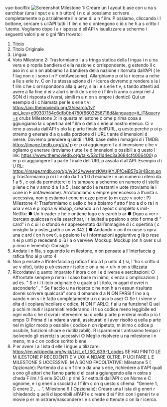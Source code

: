 vue-boolflix
![Screenshot](Wallflix.png)
Milestone 1:
Creare un l ayout b ase con u na s earchbar (una i nput e u n b utton) i n c ui possiamo
scrivere completamente o p arzialmente il n ome di u n f ilm. P ossiamo, cliccando i l
bottone, cercare s ull’API tutti i f ilm c he c ontengono c iò c he h a s critto l ’utente.
Vogliamo dopo l a r isposta d ell’API v isualizzare a schermo i seguenti valori p er o gni
film trovato:
1. Titolo
2. Titolo Originale
3. Lingua
4. Voto
Milestone 2:
Trasformiamo l a s tringa statica della l ingua i n u na vera e p ropria bandiera d ella
nazione c orrispondente, g estendo il c aso in c ui n on abbiamo l a bandiera della
nazione r itornata dall’API ( le f lag non c i sono i n F ontAwesome).
Allarghiamo p oi la r icerca a nche a lle s erie tv. C on l a stessa azione d i r icerca
dovremo p rendere s ia i f ilm c he c orrispondono alla q uery, s ia l e s erie t v, s tando
attenti ad avere a lla fine d ei v alori s imili (le s erie e i f ilm h anno c ampi nel J SON d i
risposta d iversi, simili m a n on s empre i dentici)
Qui un esempio d i c hiamata per le s erie t v:
https://api.themoviedb.org/3/search/tv?api_key=e99307154c6dfb0b4750f6603256716d&language=it_IT&query=s
crubs
Milestone 3:
In questa milestone c ome p rima cosa a ggiungiamo la c opertina del f ilm o della s erie
al nostro elenco. Ci v iene p assata dall’API s olo la p arte finale dell’URL, q uesto
perché p oi p otremo g enerare d a q uella porzione d i URL t ante d imensioni d iverse.
Dovremo prendere q uindi l ’URL base delle i mmagini d i TMDB:
https://image.tmdb.org/t/p/ p er p oi aggiungere l a d imensione c he v ogliamo g enerare
(troviamo t utte l e d imensioni p ossibili a q uesto l ink:
https://www.themoviedb.org/talk/53c11d4ec3a3684cf4006400) p er p oi aggiungere l a
parte f inale dell’URL p assata d all’API.
Esempio d i U RL:
https://image.tmdb.org/t/p/w342/wwemzKWzjKYJFfCeiB57q3r4Bcm.png
Trasformiamo p oi i l v oto da 1 a 1 0 d ecimale i n un numero i ntero da 1 a 5 , c osì da
permetterci d i s tampare a schermo un numero d i stelle p iene c he v anno d a 1 a 5 ,
lasciando l e restanti v uote (troviamo le i cone in F ontAwesome).
Arrotondiamo s empre per eccesso a ll’unità s uccessiva, non g estiamo i cone m ezze
piene (o m ezze v uote : P)
Milestone 4:
Trasformiamo q uello c he a bbiamo f atto f ino a d o ra i n una v era e p ropria w ebapp,
creando u n l ayout c ompleto s imil-Netflix:
● Un h eader c he c ontiene logo e s earch b ar
● Dopo a ver r icercato qualcosa n ella searchbar, i r isultati a ppaiono s otto f orma
di “ card” i n c ui l o sfondo è r appresentato dall’immagine d i c opertina ( c onsiglio
la p oster_path c on w 342 )
● Andando c on il m ouse s opra una c ard ( on h over), a ppaiono l e i nformazioni
aggiuntive g ià p rese n ei p unti p recedenti p iù l a o verview
Mockup:
Mockup (on h over s ul p rimo e lemento):
Consigli:
1. Andate i n fila, s eguendo le m ilestone, n on pensate a ll’interfaccia g rafica fino
al p unto 4
2. Non p ensate a ll’interfaccia g rafica f ino a l p unto 4 ( si, l ’ho s critto d ue v olte),
tutto p uò essere r isolto c on u na < ul> n on s tilizzata
3. Ricordatevi q uanto imparato f inora c on l e d iverse e sercitazioni:
○ Affrontate sempre p rima i l caso base m inimo, s enza c omplicazioni ( ad
es. “ S e i l t itolo originale è u guale a l t itolo, m agari d ovrei n asconderlo” ,
“ Se f accio u na ricerca c he non h a n essun risultato dovrei scrivere
qualcosa” sono d omande d a N ON FARSI f ino a q uando n on s i è fatto
completamente u n c aso b ase)
○ Se t i viene v olta d i copiare/incollare c odice, N ON F ARLO, f ai u na
funzione! Q uei p ochi m inuti r isparmiati renderanno i l t uo codice meno
leggibile ed ogni volta c he d ovrai i ntervenire su q uella p arte p erderai
molto p iù t empo
○ Prima d i a ndare a vanti, assicurati d i aver risolto q uella p arte nel m iglior
modo p ossibile ( codice n on ripetuto, m inimo c odice p ossibile, funzioni
chiare e riutilizzabili). R isparmierai t antissimo tempo r isolvendo gli
esercizi s uccessivi
○ Meglio risolvere u na milestone i n meno, m a c on codice scritto b ene
4. P er avere l a l ista d elle l ingue u tilizzare:
https://en.wikipedia.org/wiki/List_of_ISO_639-1_codes
SE HAI FINITO LE M ILESTONE P RECEDENTI E V UOI A NDARE OLTRE, P UOI
FARE L E MILESTONE S UCCESSIVE, M A SONO FACOLTATIVE:
Milestone 5 ( Opzionale):
Partendo d a u n f ilm o da una s erie, richiedere a ll'API quali s ono gli attori che fanno
parte d el cast a ggiungendo alla n ostra s cheda F ilm / S erie SOLO i p rimi 5 r estituiti
dall’API c on Nome e C ognome, e i g eneri a ssociati a l f ilm c on q uesto s chema:
“Genere 1, G enere 2 , … ”.
Milestone 6 ( Opzionale):
Creare una l ista di g eneri r ichiedendo q uelli d isponibili all'API e c reare d ei f iltri con i
generi tv e movie p er m ostrare/nascondere l e s chede o ttenute c on la r icerca.
